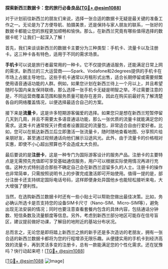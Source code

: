 **探索新西兰数据卡：您的旅行必备良品[[TG💪+ @esim1088](https://t.me/s/esim1088)]**

对于计划前往新西兰的朋友们来说，选择一张合适的数据卡无疑是最关键的准备工作之一。无论是为了方便导航、拍摄美景，还是保持与家人朋友的联系，一张好的数据卡都能让您的旅程更加顺畅和愉快。那么，在新西兰究竟有哪些值得选择的数据卡呢？让我们一起深入了解！

首先，我们来谈谈新西兰的数据卡主要分为三种类型：手机卡、流量卡以及注册卡。这三种卡各有特色，适用于不同的需求场景。

**手机卡**可以说是旅行者最常用的一种卡。它不仅提供通话服务，还能满足日常上网的需求。新西兰的三大运营商——Spark、Vodafone和2degrees提供的手机卡在市场上占据主导地位。这些手机卡通常以月租形式出售，适合长期停留或需要频繁使用语音通话功能的人群。例如，如果您计划在新西兰待上一个月以上，并且希望随时与国内亲友保持联络，那么选择一张手机卡无疑是明智之举。不过需要注意的是，不同运营商覆盖范围和服务质量可能存在差异，因此在购买前最好先了解清楚各自的网络覆盖情况，以便选择最适合自己的方案。

接下来是**流量卡**，这是许多短期游客偏爱的选择。如果您只是想在新西兰短暂停留几天到几周，并且不需要太多语音通话功能，那么一张优质的流量卡就能满足您的需求。这类卡片通常按天计费或者设置固定的流量包，非常适合自由行爱好者。比如，您可以在抵达新西兰后立即激活一张流量卡，随时随地查看地图、分享照片给亲朋好友，甚至通过视频通话向他们展示沿途风光。此外，由于流量卡的价格相对实惠，即使不小心超出预算也不会造成太大负担。

最后要说的是**注册卡**，这是一种专门为国际游客设计的服务产品。注册卡的主要特点是无需预先充值即可享受基础通信服务，用户可以根据实际使用情况再进行充值。这种方式特别适合那些不确定自己会在新西兰逗留多久的人士。注册卡的操作也非常简单，只需按照说明书上的步骤完成激活即可开始使用。值得一提的是，部分注册卡还支持绑定国际电话号码，这样即便身处异国他乡也能轻松接听来电，大大增强了便利性。

当然，在选购新西兰数据卡时还有一些小贴士可以帮助您做出最佳决策。比如，务必确认所选卡是否支持您的设备SIM卡尺寸（Nano-SIM、Micro-SIM等），避免出现无法安装的情况；同时也要注意查看套餐内包含的具体内容，包括通话分钟数、短信条数及流量额度等信息。另外，考虑到新西兰部分地区可能存在信号盲区，建议提前做好功课，了解目的地附近的基站分布状况。

总而言之，无论您是即将踏上新西兰之旅的新手还是多次造访的老朋友，拥有一张合适的新西兰数据卡都将为您的行程增添无限乐趣。从便捷实用的手机卡到经济高效的流量卡，再到灵活多变的注册卡，总有一款能满足您的个性化需求。还在犹豫吗？快行动起来吧！[[TG💪+ @esim1088](https://t.me/s/esim1088)]

[[TG💪+ @esim1088](https://t.me/s/esim1088) ![Image](https://i.postimg.cc/4NQfJmqS/Snipaste-2025-05-13-00-14-12.png)]